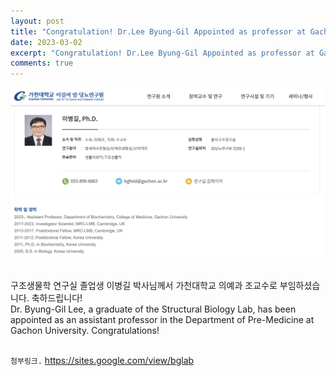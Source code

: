 ```yaml
---
layout: post
title: "Congratulation! Dr.Lee Byung-Gil Appointed as professor at Gachon University"
date: 2023-03-02
excerpt: "Congratulation! Dr.Lee Byung-Gil Appointed as professor at Gachon University"
comments: true
---
```


![ex_screenshot](assets/img/LeeByungGIl.png)

<br/>
구조생물학 연구실 졸업생 이병길 박사님께서 가천대학교 의예과 조교수로 부임하셨습니다. 축하드립니다!
<br/>
Dr. Byung-Gil Lee, a graduate of the Structural Biology Lab, has been appointed as an assistant professor in the Department of Pre-Medicine at Gachon University. Congratulations!

<br/>
<br/>

`첨부링크.`   https://sites.google.com/view/bglab 

